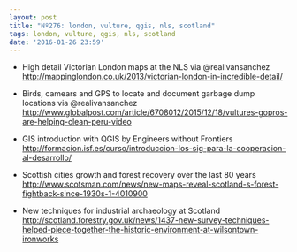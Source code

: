 ```yaml
---
layout: post
title: "Nº276: london, vulture, qgis, nls, scotland"
tags: london, vulture, qgis, nls, scotland
date: '2016-01-26 23:59'
---
```


* High detail Victorian London maps at the NLS via @realivansanchez
  http://mappinglondon.co.uk/2013/victorian-london-in-incredible-detail/

* Birds, camears and GPS to locate and document garbage dump locations via @realivansanchez
  http://www.globalpost.com/article/6708012/2015/12/18/vultures-gopros-are-helping-clean-peru-video

* GIS introduction with QGIS by Engineers without Frontiers
http://formacion.isf.es/curso/introduccion-los-sig-para-la-cooperacion-al-desarrollo/

* Scottish cities growth and forest recovery over the last 80 years
  http://www.scotsman.com/news/new-maps-reveal-scotland-s-forest-fightback-since-1930s-1-4010900

* New techniques for industrial archaeology at Scotland
  http://scotland.forestry.gov.uk/news/1437-new-survey-techniques-helped-piece-together-the-historic-environment-at-wilsontown-ironworks
